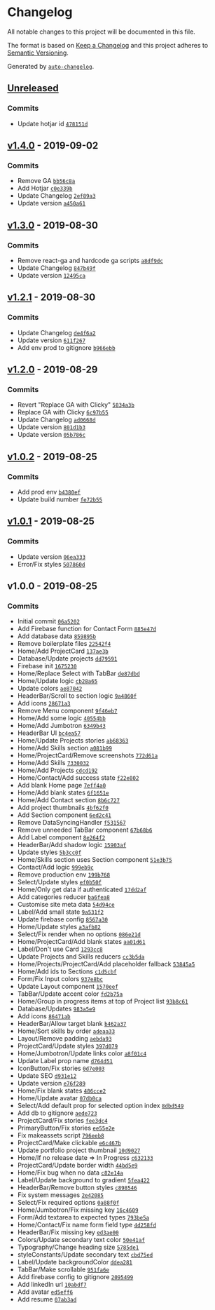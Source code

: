 # Changelog

All notable changes to this project will be documented in this file.

The format is based on [Keep a Changelog](http://keepachangelog.com/en/1.0.0/)
and this project adheres to [Semantic Versioning](http://semver.org/spec/v2.0.0.html).

Generated by [`auto-changelog`](https://github.com/CookPete/auto-changelog).

## [Unreleased](https://github.com/shaunsaker/shaunsaker/compare/v1.4.0...HEAD)

### Commits

- Update hotjar id [`478151d`](https://github.com/shaunsaker/shaunsaker/commit/478151defd58e66453d14b9fe8ec57ea2706ae43)

## [v1.4.0](https://github.com/shaunsaker/shaunsaker/compare/v1.3.0...v1.4.0) - 2019-09-02

### Commits

- Remove GA [`bb56c8a`](https://github.com/shaunsaker/shaunsaker/commit/bb56c8ab9803dff6751b9bcef58dfb86558edc3a)
- Add Hotjar [`c0e339b`](https://github.com/shaunsaker/shaunsaker/commit/c0e339b0e45e29abd7de2ea37cbc114c3e9cf262)
- Update Changelog [`2ef89a3`](https://github.com/shaunsaker/shaunsaker/commit/2ef89a3c90a157dcc314017f0aefc9855edc0bf8)
- Update version [`a450a61`](https://github.com/shaunsaker/shaunsaker/commit/a450a619c179090cedc169e02ac281dcfbfcbe95)

## [v1.3.0](https://github.com/shaunsaker/shaunsaker/compare/v1.2.1...v1.3.0) - 2019-08-30

### Commits

- Remove react-ga and hardcode ga scripts [`a8df9dc`](https://github.com/shaunsaker/shaunsaker/commit/a8df9dcba1e64b07166b54ceddce1e285bc2a451)
- Update Changelog [`847b49f`](https://github.com/shaunsaker/shaunsaker/commit/847b49fd5e404cbcc37b38d00ed621e8fc955807)
- Update version [`12495ca`](https://github.com/shaunsaker/shaunsaker/commit/12495ca2fe49c69a5de1c6247f78b0096d8cfb3c)

## [v1.2.1](https://github.com/shaunsaker/shaunsaker/compare/v1.2.0...v1.2.1) - 2019-08-30

### Commits

- Update Changelog [`de4f6a2`](https://github.com/shaunsaker/shaunsaker/commit/de4f6a2b0e76fb95713d5ca540871347cf38dc7d)
- Update version [`611f267`](https://github.com/shaunsaker/shaunsaker/commit/611f26782a591d37215686de76afdd44ce324bb2)
- Add env prod to gitignore [`b966ebb`](https://github.com/shaunsaker/shaunsaker/commit/b966ebbad9a4804ed899371533e365254a12a320)

## [v1.2.0](https://github.com/shaunsaker/shaunsaker/compare/v1.0.2...v1.2.0) - 2019-08-29

### Commits

- Revert "Replace GA with Clicky" [`5834a3b`](https://github.com/shaunsaker/shaunsaker/commit/5834a3b46830dc779570396bbb9be9185736c780)
- Replace GA with Clicky [`6c97b55`](https://github.com/shaunsaker/shaunsaker/commit/6c97b55a4f3d88172301190c89446e2d5a49b585)
- Update Changelog [`ad0668d`](https://github.com/shaunsaker/shaunsaker/commit/ad0668dd614b78c07bc615ebb12d415b6b33be05)
- Update version [`801d1b3`](https://github.com/shaunsaker/shaunsaker/commit/801d1b3462ae04d31bc8ad7c9234126bc4fabdb6)
- Update version [`05b786c`](https://github.com/shaunsaker/shaunsaker/commit/05b786c63ad9c5d781155e08acd3466cb1b426c3)

## [v1.0.2](https://github.com/shaunsaker/shaunsaker/compare/v1.0.1...v1.0.2) - 2019-08-25

### Commits

- Add prod env [`b4380ef`](https://github.com/shaunsaker/shaunsaker/commit/b4380ef6eca0ea9f2a23800ac577c844ecf87be3)
- Update build number [`fe72b55`](https://github.com/shaunsaker/shaunsaker/commit/fe72b55b8dbdee9479f389b2c07a53f9c5e456c6)

## [v1.0.1](https://github.com/shaunsaker/shaunsaker/compare/v1.0.0...v1.0.1) - 2019-08-25

### Commits

- Update version [`06ea333`](https://github.com/shaunsaker/shaunsaker/commit/06ea333a85a50fe998ef38b52bc5686e1932530c)
- Error/Fix styles [`507860d`](https://github.com/shaunsaker/shaunsaker/commit/507860dd9f85181ff376ccb33321d078666c10d4)

## v1.0.0 - 2019-08-25

### Commits

- Initial commit [`06a5202`](https://github.com/shaunsaker/shaunsaker/commit/06a52021131cc683b4e4ede0481bf2d13071076f)
- Add Firebase function for Contact Form [`885e47d`](https://github.com/shaunsaker/shaunsaker/commit/885e47d58f886af6cdbbd3991206759239c65bbd)
- Add database data [`859895b`](https://github.com/shaunsaker/shaunsaker/commit/859895b85356027b4fdd67e385224f3e83913fcd)
- Remove boilerplate files [`22542f4`](https://github.com/shaunsaker/shaunsaker/commit/22542f4e74e6dc80e8ce7b745cef36439a61bdbb)
- Home/Add ProjectCard [`137ae3b`](https://github.com/shaunsaker/shaunsaker/commit/137ae3b5760e7e920e39075f74cb364effa0498a)
- Database/Update projects [`dd79591`](https://github.com/shaunsaker/shaunsaker/commit/dd7959145942e47ad7de5ffa60f4be2ebeeed864)
- Firebase init [`1675230`](https://github.com/shaunsaker/shaunsaker/commit/167523041624cb2d85ef1c1857f2d5479bb300d4)
- Home/Replace Select with TabBar [`de87dbd`](https://github.com/shaunsaker/shaunsaker/commit/de87dbd5b2dbed9a513ce0bc71e1d466ee9d7bd9)
- Home/Update logic [`cb28a65`](https://github.com/shaunsaker/shaunsaker/commit/cb28a6580e6c772f355627987c8062375becccef)
- Update colors [`ae87042`](https://github.com/shaunsaker/shaunsaker/commit/ae870420dca69fb4e602a70f6ff8ea69f86f308a)
- HeaderBar/Scroll to section logic [`9a4860f`](https://github.com/shaunsaker/shaunsaker/commit/9a4860f83746f30d3ee12226f5f66241c3a0c9ee)
- Add icons [`28671a3`](https://github.com/shaunsaker/shaunsaker/commit/28671a3dca31935838e707493dc6a366e6fc23f4)
- Remove Menu component [`9f46eb7`](https://github.com/shaunsaker/shaunsaker/commit/9f46eb702230b0a89742542b1fd2a5b8e6eb7a5b)
- Home/Add some logic [`40554bb`](https://github.com/shaunsaker/shaunsaker/commit/40554bb6baa55743e60ebc904ece46fb32281ca6)
- Home/Add Jumbotron [`6349b43`](https://github.com/shaunsaker/shaunsaker/commit/6349b43c36453c87179adb0070ec93691709e122)
- HeaderBar UI [`bc4ea57`](https://github.com/shaunsaker/shaunsaker/commit/bc4ea572c7a788cb1b57f8ad32c3cfc7abfa17a6)
- Home/Update Projects stories [`ab68363`](https://github.com/shaunsaker/shaunsaker/commit/ab6836336eec2d156a97982b6e184e02d16c4538)
- Home/Add Skills section [`a081b99`](https://github.com/shaunsaker/shaunsaker/commit/a081b99b044e2a6a6fca529d2931d06f87cda5cc)
- Home/ProjectCard/Remove screenshots [`772d61a`](https://github.com/shaunsaker/shaunsaker/commit/772d61a5d94a24a4e9204ac5a15083b6ca146cf3)
- Home/Add Skills [`7330032`](https://github.com/shaunsaker/shaunsaker/commit/7330032ea4bc86aad75d685379397773a85861a7)
- Home/Add Projects [`cdcd192`](https://github.com/shaunsaker/shaunsaker/commit/cdcd192b5a0a8cdb2e6be148eb8b8cde79553310)
- Home/Contact/Add success state [`f22e802`](https://github.com/shaunsaker/shaunsaker/commit/f22e8027054e9106a2611183881b58475096da4d)
- Add blank Home page [`7eff4a0`](https://github.com/shaunsaker/shaunsaker/commit/7eff4a0c1c61cc7280fe1b451c9366dc30007bf3)
- Home/Add blank states [`6f1651e`](https://github.com/shaunsaker/shaunsaker/commit/6f1651ea1e75373e90bf08b12b23fb2ab6c0c26a)
- Home/Add Contact section [`8b6c727`](https://github.com/shaunsaker/shaunsaker/commit/8b6c7275799c9c00bedac3f4c48da8e6125b6bc1)
- Add project thumbnails [`4bf62f0`](https://github.com/shaunsaker/shaunsaker/commit/4bf62f017efaf439270731666f2a7078d49deb8d)
- Add Section component [`6ed2c41`](https://github.com/shaunsaker/shaunsaker/commit/6ed2c41dd0bd7b962fa862d91632d22bf57b9d25)
- Remove DataSyncingHandler [`f531567`](https://github.com/shaunsaker/shaunsaker/commit/f531567ccd13b6d0932450685a49053fa9bb22f7)
- Remove unneeded TabBar component [`67b68b6`](https://github.com/shaunsaker/shaunsaker/commit/67b68b6a10b41031c6c952b7a04406b5d96f1a1b)
- Add Label component [`8e264f2`](https://github.com/shaunsaker/shaunsaker/commit/8e264f23c5109f10dc231e7c45dad336186b3bb3)
- HeaderBar/Add shadow logic [`15903af`](https://github.com/shaunsaker/shaunsaker/commit/15903af87c52554122556db35b6aa3eef675a472)
- Update styles [`5b3cc0f`](https://github.com/shaunsaker/shaunsaker/commit/5b3cc0fa763da720ef07f504ea7c03fd4cc2bf02)
- Home/Skills section uses Section component [`51e3b75`](https://github.com/shaunsaker/shaunsaker/commit/51e3b75f05e3af113b6000fba8759be29d50c4ca)
- Contact/Add logic [`999eb9c`](https://github.com/shaunsaker/shaunsaker/commit/999eb9cfbfd5cafc300861ac7adb95bd7370980e)
- Remove production env [`199b768`](https://github.com/shaunsaker/shaunsaker/commit/199b768182af98f45e4cc6a888efee5868172350)
- Select/Update styles [`ef0b50f`](https://github.com/shaunsaker/shaunsaker/commit/ef0b50f46be0d422c291e7fa64f334d0f18df529)
- Home/Only get data if authenticated [`17dd2af`](https://github.com/shaunsaker/shaunsaker/commit/17dd2afd65beba68a38a2463423108d449d0991f)
- Add categories reducer [`ba6fea8`](https://github.com/shaunsaker/shaunsaker/commit/ba6fea8f06c396c507386c0a8fee11e680063dc8)
- Customise site meta data [`54d94ce`](https://github.com/shaunsaker/shaunsaker/commit/54d94ce3b77d770d80a8349bdee4b6b4993b5241)
- Label/Add small state [`9a531f2`](https://github.com/shaunsaker/shaunsaker/commit/9a531f2f0a51f2a8c368f6b677df02c2d2a003fb)
- Update firebase config [`8567a30`](https://github.com/shaunsaker/shaunsaker/commit/8567a3066b81ca76709b56e6fcad5ecc08695e18)
- Home/Update styles [`a3afb82`](https://github.com/shaunsaker/shaunsaker/commit/a3afb8200f2c755b3c2094756990cbfc05880606)
- Select/Fix render when no options [`086e21d`](https://github.com/shaunsaker/shaunsaker/commit/086e21dacfe0ca544b0440f0c131e871c91434f4)
- Home/ProjectCard/Add blank states [`aa01d61`](https://github.com/shaunsaker/shaunsaker/commit/aa01d61b648ff15dc5ffd8e562aa69ba18ed8be2)
- Label/Don't use Card [`1293cc8`](https://github.com/shaunsaker/shaunsaker/commit/1293cc801b881b16cdaee95061aac4844fb6a439)
- Update Projects and Skills reducers [`cc3b5da`](https://github.com/shaunsaker/shaunsaker/commit/cc3b5dafa109bf015bfa6e5081933d035d993275)
- Home/Projects/ProjectCard/Add placeholder fallback [`53845a5`](https://github.com/shaunsaker/shaunsaker/commit/53845a57d9110943851ac3d6ffb9812e15955374)
- Home/Add ids to Sections [`c1d5cbf`](https://github.com/shaunsaker/shaunsaker/commit/c1d5cbf8e5df3dce0444b7918665f09f1cb47f8b)
- Form/Fix Input colors [`937e8bc`](https://github.com/shaunsaker/shaunsaker/commit/937e8bcf50f2d66210eaa489e1a752a993e50772)
- Update Layout component [`1570eef`](https://github.com/shaunsaker/shaunsaker/commit/1570eefb93a97aacaaadd77d26c5db704c5316ee)
- TabBar/Update accent color [`fd2b75a`](https://github.com/shaunsaker/shaunsaker/commit/fd2b75a1d2fbbd2e7234f2cfc51a5499cb5a6fc6)
- Home/Group in progress items at top of Project list [`93b8c61`](https://github.com/shaunsaker/shaunsaker/commit/93b8c61f3813e553af378045538e75efa72f13ce)
- Database/Updates [`983a5e9`](https://github.com/shaunsaker/shaunsaker/commit/983a5e99098d1698280077f487d055c067fb11bb)
- Add icons [`86471ab`](https://github.com/shaunsaker/shaunsaker/commit/86471ab52e324273dcb2a73e40c81275dcf35cfb)
- HeaderBar/Allow target blank [`b462a37`](https://github.com/shaunsaker/shaunsaker/commit/b462a37b1078a0287b5365b8d74d0af223322626)
- Home/Sort skills by order [`adeaa33`](https://github.com/shaunsaker/shaunsaker/commit/adeaa330a7acff786ec52a36987e8f0ca26a13d9)
- Layout/Remove padding [`aebda93`](https://github.com/shaunsaker/shaunsaker/commit/aebda93a057e5a3f71c605453739e1f77c77d068)
- ProjectCard/Update styles [`397d079`](https://github.com/shaunsaker/shaunsaker/commit/397d07913ef909fd7b0f307032c761a8db960239)
- Home/Jumbotron/Update links color [`a8f01c4`](https://github.com/shaunsaker/shaunsaker/commit/a8f01c41e45d00452a698014bfc409499bba219c)
- Update Label prop name [`d764d51`](https://github.com/shaunsaker/shaunsaker/commit/d764d51bca1a1ba49bab7f26c1fde89e14a5769c)
- IconButton/Fix stories [`0d7e003`](https://github.com/shaunsaker/shaunsaker/commit/0d7e0036cc4877a83e7d9391a0165c0a51827e79)
- Update SEO [`d931e12`](https://github.com/shaunsaker/shaunsaker/commit/d931e1234a62bc2f7d0a35e44a117b4ca3cc5e55)
- Update version [`e76f289`](https://github.com/shaunsaker/shaunsaker/commit/e76f28927b9da90eb84502be6f61a21a2da606b9)
- Home/Fix blank states [`486cce2`](https://github.com/shaunsaker/shaunsaker/commit/486cce286efb74ba2b0a1c7be06259a689a6453f)
- Home/Update avatar [`07db0ca`](https://github.com/shaunsaker/shaunsaker/commit/07db0ca23bd4e64d2012b296942a6d45a92961cd)
- Select/Add default prop for selected option index [`8dbd549`](https://github.com/shaunsaker/shaunsaker/commit/8dbd5497671850d974465491da390ca93088edf7)
- Add db to gitignore [`aede723`](https://github.com/shaunsaker/shaunsaker/commit/aede723fb8d9bfc28d8b1c20467f12c863aecb3d)
- ProjectCard/Fix stories [`fee3dc4`](https://github.com/shaunsaker/shaunsaker/commit/fee3dc417b1390f8ebe32018ad0271013660d828)
- PrimaryButton/Fix stories [`ee55e2e`](https://github.com/shaunsaker/shaunsaker/commit/ee55e2ed9fd9b333143d0df6e0763e2e65dccf6c)
- Fix makeassets script [`796eeb8`](https://github.com/shaunsaker/shaunsaker/commit/796eeb8a9688fcfdfbcc06f561d3fd38506574b1)
- ProjectCard/Make clickable [`e6c467b`](https://github.com/shaunsaker/shaunsaker/commit/e6c467bcbd2f00a5eb2b6edbfd5b00ccd5e561c6)
- Update portfolio project thumbnail [`10d9027`](https://github.com/shaunsaker/shaunsaker/commit/10d90270936d59f244d54323fcfcec7bea257f86)
- Home/If no release date => In Progress [`c632133`](https://github.com/shaunsaker/shaunsaker/commit/c632133bd4a005222abe5266be7eed529aa8982a)
- ProjectCard/Update border width [`44bd5e9`](https://github.com/shaunsaker/shaunsaker/commit/44bd5e9b060853c03e4da9fc33b90ae816a5f907)
- Home/Fix bug when no data [`c82e14a`](https://github.com/shaunsaker/shaunsaker/commit/c82e14a1b2dce450a68e633d5a78cf80dfe009e0)
- Label/Update background to gradient [`5fea422`](https://github.com/shaunsaker/shaunsaker/commit/5fea42248f50be899bbd022c7bdb43df089948c5)
- HeaderBar/Remove button styles [`c898546`](https://github.com/shaunsaker/shaunsaker/commit/c8985467d50c155438777eaf861e74ea1f6c576b)
- Fix system messages [`2e42085`](https://github.com/shaunsaker/shaunsaker/commit/2e420850a1f304786c55d3a9716bfc85e67f407c)
- Select/Fix required options [`0a88f0f`](https://github.com/shaunsaker/shaunsaker/commit/0a88f0fba0c80fd28b4f9a893d81b31b2c66d7a4)
- Home/Jumbotron/Fix missing key [`16c4609`](https://github.com/shaunsaker/shaunsaker/commit/16c4609b65b5afbec5563a2f0e7d4dd911efec1d)
- Form/Add textarea to expected types [`793be5a`](https://github.com/shaunsaker/shaunsaker/commit/793be5a4b3c0813635b7be885b478c439534f28a)
- Home/Contact/Fix name form field type [`4d258fd`](https://github.com/shaunsaker/shaunsaker/commit/4d258fda51b59cea8f164fc22635a85fda6b13a0)
- HeaderBar/Fix missing key [`ed3ae00`](https://github.com/shaunsaker/shaunsaker/commit/ed3ae00693a63226d66b72e6b874a8298f43855c)
- Colors/Update secondary text color [`50e41af`](https://github.com/shaunsaker/shaunsaker/commit/50e41af8ba126c4d14a98b831ea7e64e53d00e83)
- Typography/Change heading size [`5785de1`](https://github.com/shaunsaker/shaunsaker/commit/5785de1ae2c47d2297039f2f8527772d089e4025)
- styleConstants/Update secondary text [`cbd75ed`](https://github.com/shaunsaker/shaunsaker/commit/cbd75ed1f0d1e7d1f8494cb49a3e7c23c4f5f978)
- Label/Update backgroundColor [`ddea281`](https://github.com/shaunsaker/shaunsaker/commit/ddea2816a44065a5ec51343b2349935c8a4cfaa5)
- TabBar/Make scrollable [`951fa6e`](https://github.com/shaunsaker/shaunsaker/commit/951fa6e70e37dc39da055471b43d997ab9a6e12e)
- Add firebase config to gitignore [`2095499`](https://github.com/shaunsaker/shaunsaker/commit/2095499a5733508f67a6a47b0883eca14152f2fe)
- Add linkedIn url [`10abdf7`](https://github.com/shaunsaker/shaunsaker/commit/10abdf741b3843ef02f27fb7d719352e6c43b55d)
- Add avatar [`ed5eff6`](https://github.com/shaunsaker/shaunsaker/commit/ed5eff6e617cc0a6341e4935f5d82a0f35a8263a)
- Add resume [`07ab3ad`](https://github.com/shaunsaker/shaunsaker/commit/07ab3ad2190232f6d3e580c52d0d948cfcc0e0d8)
